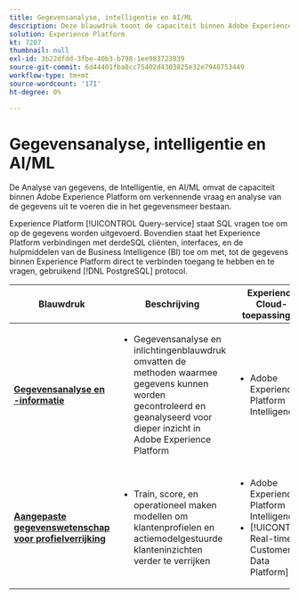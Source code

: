 ```yaml
---
title: Gegevensanalyse, intelligentie en AI/ML
description: Deze blauwdruk toont de capaciteit binnen Adobe Experience Platform om verkennende vraag en analyse van de gegevens uit te voeren die in het gegevensmeer bestaan.
solution: Experience Platform
kt: 7207
thumbnail: null
exl-id: 3b22dfdd-3fbe-40b3-b798-1ee983723039
source-git-commit: 6d44401fba8cc75402d4303825e32e7948753449
workflow-type: tm+mt
source-wordcount: '171'
ht-degree: 0%

---
```


# Gegevensanalyse, intelligentie en AI/ML

De Analyse van gegevens, de Intelligentie, en AI/ML omvat de capaciteit binnen Adobe Experience Platform om verkennende vraag en analyse van de gegevens uit te voeren die in het gegevensmeer bestaan.

Experience Platform [!UICONTROL Query-service] staat SQL vragen toe om op de gegevens worden uitgevoerd. Bovendien staat het Experience Platform verbindingen met derdeSQL cliënten, interfaces, en de hulpmiddelen van de Business Intelligence (BI) toe om met, tot de gegevens binnen Experience Platform direct te verbinden toegang te hebben en te vragen, gebruikend [!DNL PostgreSQL] protocol.

| Blauwdruk | Beschrijving | Experience Cloud-toepassingen |
|---|---|---|
| **[Gegevensanalyse en -informatie](analysis.md)** | <ul><li>Gegevensanalyse en inlichtingenblauwdruk omvatten de methoden waarmee gegevens kunnen worden gecontroleerd en geanalyseerd voor dieper inzicht in Adobe Experience Platform</ul></li> | <ul><li> Adobe Experience Platform Intelligence</ul></li> |
| **[Aangepaste gegevenswetenschap voor profielverrijking](data-science.md)** | <ul><li>Train, score, en operationeel maken modellen om klantenprofielen en actiemodelgestuurde klanteninzichten verder te verrijken</li></ul> | <ul><li>Adobe Experience Platform Intelligence</li><li> [!UICONTROL Real-time Customer Data Platform]</li></ul> |

